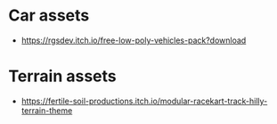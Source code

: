 # Car assets

- https://rgsdev.itch.io/free-low-poly-vehicles-pack?download

# Terrain assets

- https://fertile-soil-productions.itch.io/modular-racekart-track-hilly-terrain-theme
